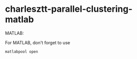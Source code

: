 charlesztt-parallel-clustering-matlab
=====================================

MATLAB:

For MATLAB, don't forget to use

    matlabpool open